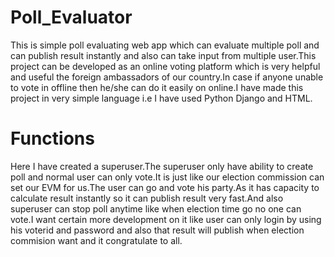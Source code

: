 # Poll_Evaluator
This is simple poll evaluating web app which can evaluate multiple poll and can publish result instantly and also can take input from multiple user.This project can be developed as an online voting platform which is very helpful and useful the foreign ambassadors of our country.In case if anyone unable to vote in offline then he/she can do it easily on online.I have made this project in very simple language i.e I have used  Python Django and HTML.

<h1>Functions</h1>
Here I have created a superuser.The superuser only have ability to create poll and normal user can only vote.It is just like our election commission can set our EVM for us.The user can go and vote his party.As it has capacity to calculate result instantly so it can publish result very fast.And also superuser can stop poll anytime like when election time go no one can vote.I want certain more development on it like user can only login by using his voterid and password and also that result will publish when election commision want and it congratulate to all.
